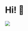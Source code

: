 # Hi! 👋


[![](https://www.codewars.com/users/babiarzu/badges/large
)](https://www.codewars.com/users/babiarzu)
